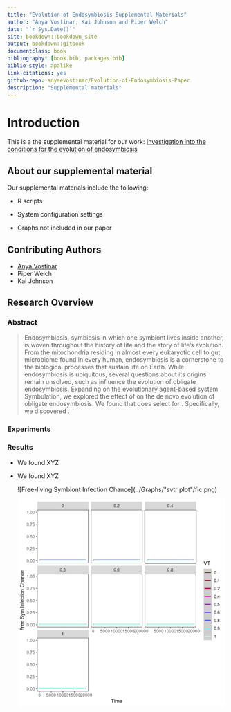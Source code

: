 ```yaml
--- 
title: "Evolution of Endosymbiosis Supplemental Materials"
author: "Anya Vostinar, Kai Johnson and Piper Welch"
date: "`r Sys.Date()`"
site: bookdown::bookdown_site
output: bookdown::gitbook
documentclass: book
bibliography: [book.bib, packages.bib]
biblio-style: apalike
link-citations: yes
github-repo: anyaevostinar/Evolution-of-Endosymbiosis-Paper
description: "Supplemental materials"
---
```


# Introduction 

This is a the supplemental material for our work: [Investigation into the conditions for the evolution of endosymbiosis](https://github.com/anyaevostinar/Evolution-of-Endosymbiosis-Paper)

## About our supplemental material 

Our supplemental materials include the following:

- R scripts 

- System configuration settings 

- Graphs not included in our paper 

## Contributing Authors
- [Anya Vostinar](https://anyaevostinar.github.io/)
- Piper Welch
- Kai Johnson

## Research Overview 

### Abstract 
> Endosymbiosis, symbiosis in which one symbiont lives inside another,  is woven throughout the history of life and the story of life’s evolution.
From the mitochondria residing in almost every eukaryotic cell to gut microbiome found in every human, endosymbiosis is a cornerstone to the biological processes that sustain life on Earth.
While endosymbiosis is ubiquitous, several questions about its origins remain unsolved, such as <XYZ factor> influence the evolution of obligate endosymbiosis.
Expanding on the evolutionary agent-based system Symbulation, we explored the effect of <XYZ factor> on the de novo evolution of obligate endosymbiosis.
We found that <XYZ conditions> does select for <XYZ thing>. 
Specifically, we discovered <XYZ thing we found in more depth>.

### Experiments 

### Results
- We found XYZ
- We found XYZ
  
  ![Free-living Symbiont Infection Chance](../Graphs/"svtr plot"/fic.png)
  
  ![Graph Check](../Graphs/fic.png)
